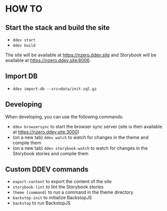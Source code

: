 # HOW TO

## Start the stack and build the site

* `ddev start`
* `ddev build`

The site will be available at https://nzero.ddev.site and Storybook will be
available at https://nzero.ddev.site:6006.

## Import DB
* `ddev import-db --src=data/init.sql.gz`


## Developing

When developing, you can use the following commands:

* `ddev browsersync` to start the browser sync server (site is then available at https://nzero.ddev.site:3000)
* (on a new tab) `ddev watch` to watch for changes in the theme and compile them
* (on a new tab) `ddev storybook-watch` to watch for changes in the Storybook stories and compile them

## Custom DDEV commands

* `export-content` to export the content of the site
* `storybook-lint` to lint the Storybook stories
* `theme [command]` to run a command in the theme directory
* `backstop-init` to initialize BackstopJS
* `backstop` to run BackstopJS
